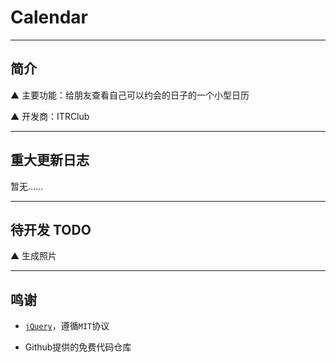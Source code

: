 # Calendar

---

## 简介

▲ 主要功能：给朋友查看自己可以约会的日子的一个小型日历

▲ 开发商：ITRClub


---

## 重大更新日志

暂无……

---

## 待开发 TODO

▲ 生成照片

---

## 鸣谢

* [`jQuery`](https://jquery.org/)，遵循`MIT`协议

* Github提供的免费代码仓库